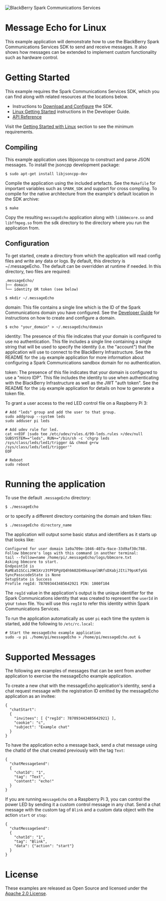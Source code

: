![BlackBerry Spark Communications Services](https://developer.blackberry.com/files/bbm-enterprise/documents/guide/resources/images/bnr-bbm-enterprise-sdk-title.png)

# Message Echo for Linux

This example application will demonstrate how to use the BlackBerry Spark
Communications Services SDK to send and receive messages.  It also shows how
messages can be extended to implement custom functionality such as hardware
control.

# Getting Started

This example requires the Spark Communications Services SDK, which you can find
along with related resources at the locations below.

* Instructions to [Download and Configure](https://developer.blackberry.com/files/bbm-enterprise/documents/guide/html/gettingStarted.html) the SDK.
* [Linux Getting Started](https://developer.blackberry.com/files/bbm-enterprise/documents/guide/html/gettingStarted-linux.html) instructions in the Developer Guide.
* [API Reference](https://developer.blackberry.com/files/bbm-enterprise/documents/guide/html/bbmds.html)

Visit the
[Getting Started with Linux](https://developer.blackberry.com/files/bbm-enterprise/documents/guide/html/gettingStarted-linux.html)
section to see the minimum requirements.

## Compiling

This example application uses libjsoncpp to construct and parse JSON
messages. To install the jsoncpp development package:

    $ sudo apt-get install libjsoncpp-dev

Compile the application using the included artefacts. See the `Makefile` for
important variables such as `SPARK_SDK` and support for cross compiling.  To
compile for the native architecture from the example's default location in the
SDK archive:

    $ make

Copy the resulting `messageEcho` application along with `libbbmcore.so` and
`libffmpeg.so` from the sdk directory to the directory where you run the
application from.

## Configuration

To get started, create a directory from which the application will read config
files and write any data or logs.  By default, this directory is
~/.messageEcho. The default can be overridden at runtime if needed. In this
directory, two files are required:

    .messageEcho/
    ├── domain
    └── identity OR token (see below)

    $ mkdir ~/.messageEcho

domain: This file contains a single line which is the ID of the Spark
        Communications domain you have configured. See the
        [Developer Guide](https://developer.blackberry.com/files/bbm-enterprise/documents/guide/html/)
        for instructions on how to create and configure a domain.
        
    $ echo "your_domain" > ~/.messageEcho/domain
        
identity: The presence of this file indicates that your domain is configured
          to use no authentication.  This file includes a single line
          containing a single string that will be used to specify the identity
          (i.e. the "account") that the application will use to connect to the
          BlackBerry Infrastructure.  See the README for the `idp` example
          application for more information about configuring a Spark
          Communications sandbox domain for no authentication.

token: The presence of this file indicates that your domain is configured to
       use a "micro IDP".  This file includes the identity to use when
       authenticating with the BlackBerry Infrastructure as well as the JWT
       "auth token". See the README for the `idp` example application for
       details on how to generate a token file.

To grant a user access to the red LED control file on a Raspberry Pi 3:

    # Add "leds" group and add the user to that group.
    sudo addgroup --system leds
    sudo adduser pi leds

    # Add udev rule for led.
    cat <<EOF |sudo tee /etc/udev/rules.d/99-leds.rules >/dev/null
    SUBSYSTEM=="leds", RUN+="/bin/sh -c 'chgrp leds /sys/class/leds/led1/trigger && chmod g+rw /sys/class/leds/led1/trigger'"
    EOF

    # Reboot
    sudo reboot

# Running the application

To use the default `.messageEcho` directory:

    $ ./messageEcho
    
or to specify a different directory containing the domain and token files:

    $ ./messageEcho directory_name

The application will output some basic status and identifiers as it starts
up that looks like:

    Configured for user domain 1a9a709e-1046-407a-9ace-33d9af30c788.
    Follow bbmcore's logs with this command in another terminal:
    tail --follow=name /home/pi/.messageEcho/logs/bbmcore.txt
    Asking bbmcore to start.
    EndpointId is RaMEa51SCciJ9K5Xrz3tPFDPgVQ4h9A02EH9kaxqelNRfsDXabjJIti79psKfyGG
    SyncPasscodeState is None
    SetupState is Success
    Profile regId: 787093443485642921 PIN: 1000f104

The `regId` value in the application's output is the unique identifier for the
Spark Communications identity that was created to represent the `userId` in
your `token` file. You will use this `regId` to refer this identity within
Spark Communications Services.

To run the application automatically as user `pi` each time the system is
started, add the following to `/etc/rc.local`:

    # Start the messageEcho example application
    sudo -u pi ./home/pi/messageEcho > /home/pi/messageEcho.out &

# Supported Messages

The following are examples of messages that can be sent from another
application to exercise the messageEcho example application.

To create a new chat with the messageEcho application's identity, send a chat
request message with the registration ID emitted by the messageEcho
application as an invitee:

    {
      "chatStart":
      {
        "invitees": [ {"regId": 787093443485642921} ],
        "cookie": "c",
        "subject": "Example chat"
      }
    }
    
To have the application echo a message back, send a chat message using the
chatId of the chat created previously with the tag `Text`:

    {
      "chatMessageSend":
      {
        "chatId": "1",
        "tag": "Text",
        "content": "echo!"
      }
    }

If you are running `messageEcho` on a Raspberry Pi 3, you can control the power
LED by sending it a custom control message in any chat. Send a chat message
with the custom tag of `Blink` and a custom data object with the action
`start` or `stop`:

    {
      "chatMessageSend":
      {
        "chatId": "1",
        "tag": "Blink",
        "data": {"action": "start"}
      }
    }


# License

These examples are released as Open Source and licensed under the
[Apache 2.0 License](http://www.apache.org/licenses/LICENSE-2.0.html).
